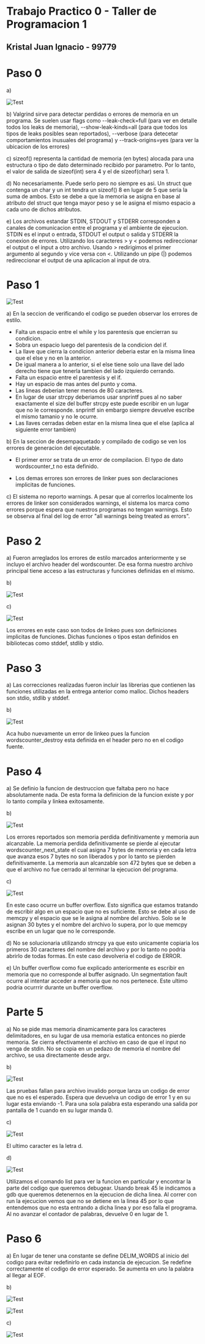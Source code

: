 # Trabajo Practico 0 - Taller de Programacion 1

## Kristal Juan Ignacio - 99779

# Paso 0

a) 

![Test](imgs/paso0a.png?raw=true)

b) Valgrind sirve para detectar perdidas o errores de memoria en un programa. Se suelen usar flags como --leak-check=full (para ver en detalle todos los leaks de memoria), --show-leak-kinds=all (para que todos los tipos de leaks posibles sean reportados), --verbose (para detecetar comportamientos inusuales del programa) y --track-origins=yes (para ver la ubicacion de los errores)

c) sizeof() representa la cantidad de memoria (en bytes) alocada para una estructura o tipo de dato determinado recibido por parametro. Por lo tanto, el valor de salida de sizeof(int) sera 4 y el de sizeof(char) sera 1.

d) No necesariamente. Puede serlo pero no siempre es asi. Un struct que contenga un char y un int tendra un sizeof() 8 en lugar de 5 que seria la suma de ambos. Esto se debe a que la memoria se asigna en base al atributo del struct que tenga mayor peso y se le asigna el mismo espacio a cada uno de dichos atributos.

e) Los archivos estandar STDIN, STDOUT y STDERR corresponden a canales de comunicacion entre el programa y el ambiente de ejecucion. STDIN es el input o entrada, STDOUT el output o salida y STDERR la conexion de errores. Utilizando los caracteres > y < podemos redireccionar el output o el input a otro archivo. Usando > redirigimos el primer argumento al segundo y vice versa con <. Utilizando un pipe (|) podemos redireccionar el output de una aplicacion al input de otra.

# Paso 1

![Test](imgs/paso1.png?raw=true)

a) En la seccion de verificando el codigo se pueden observar los errores de estilo.
* Falta un espacio entre el while y los parentesis que encierran su condicion. 
* Sobra un espacio luego del parentesis de la condicion del if.
* La llave que cierra la condicion anterior deberia estar en la misma linea que el else y no en la anterior.
* De igual manera a lo anterior, si el else tiene solo una llave del lado derecho tiene que tenerla tambien del lado izquierdo cerrando.
* Falta un espacio entre el parentesis y el if.
* Hay un espacio de mas antes del punto y coma.
* Las lineas deberian tener menos de 80 caracteres.
* En lugar de usar strcpy deberiamos usar snprintf pues al no saber exactamente el size del buffer strcpy este puede escribir en un lugar que no le corresponde. snprintf sin embargo siempre devuelve escribe el mismo tamanio y no le ocurre.
* Las llaves cerradas deben estar en la misma linea que el else (aplica al siguiente error tambien)

b) En la seccion de desempaquetado y compilado de codigo se ven los errores de generacion del ejecutable.

* El primer error se trata de un error de compilacion. El typo de dato wordscounter_t no esta definido.

* Los demas errores son errores de linker pues son declaraciones implicitas de funciones.

c) El sistema no reporto warnings. A pesar que al correrlos localmente los errores de linker son considerados warnings, el sistema los marca como errores porque espera que nuestros programas no tengan warnings. Esto se observa al final del log de error "all warnings being treated as errors".


# Paso 2

a) Fueron arreglados los errores de estilo marcados anteriormente y se incluyo el archivo header del wordscounter. De esa forma nuestro archivo principal tiene acceso a las estructuras y funciones definidas en el mismo.

b)

![Test](imgs/paso2b.png?raw=true)

c)

![Test](imgs/paso2c.png?raw=true)

Los errores en este caso son todos de linkeo pues son definiciones implicitas de funciones. Dichas funciones o tipos estan definidos en bibliotecas como stddef, stdlib y stdio.

# Paso 3

a) Las correcciones realizadas fueron incluir las librerias que contienen las funciones utilizadas en la entrega anterior como malloc. Dichos headers son stdio, stdlib y stddef.

b)

![Test](imgs/paso3.png?raw=true)

Aca hubo nuevamente un error de linkeo pues la funcion wordscounter_destroy esta definida en el header pero no en el codigo fuente.

# Paso 4

a) Se definio la funcion de destruccion que faltaba pero no hace absolutamente nada. De esta forma la definicion de la funcion existe y por lo tanto compila y linkea exitosamente.

b)

![Test](imgs/paso4b.png?raw=true)

Los errores reportados son memoria perdida definitivamente y memoria aun alcanzable. La memoria perdida definitivamente se pierde al ejecutar wordscounter\_next\_state el cual asigna 7 bytes de memoria y en cada letra que avanza esos 7 bytes no son liberados y por lo tanto se pierden definitivamente. La memoria aun alcanzable son 472 bytes que se deben a que el archivo no fue cerrado al terminar la ejecucion del programa.

c)

![Test](imgs/paso4c.png?raw=true)

 En este caso ocurre un buffer overflow. Esto significa que estamos tratando de escribir algo en un espacio que no es suficiente. Esto se debe al uso de memcpy y el espacio que se le asigna al nombre del archivo. Solo se le asignan 30 bytes y el nombre del archivo lo supera, por lo que memcpy escribe en un lugar que no le corresponde.

d) No se solucionaria utilizando strncpy ya que esto unicamente copiaria los primeros 30 caracteres del nombre del archivo y por lo tanto no podria abrirlo de todas formas. En este caso devolveria el codigo de ERROR.

e) Un buffer overflow como fue explicado anteriormente es escribir en memoria que no corresponde al buffer asignado. Un segmentation fault ocurre al intentar acceder a memoria que no nos pertenece. Este ultimo podria ocurrrir durante un buffer overflow.


# Parte 5

a) No se pide mas memoria dinamicamente para los caracteres delimitadores, en su lugar de usa memoria estatica entonces no pierde memoria. Se cierra efectivamente el archivo en caso de que el input no venga de stdin. No se copia en un pedazo de memoria el nombre del archivo, se usa directamente desde argv.

b)

![Test](imgs/paso5b.png?raw=true)

Las pruebas fallan para archivo invalido porque lanza un codigo de error que no es el esperado. Espera que devuelva un codigo de error 1 y en su lugar esta enviando -1. Para una sola palabra esta esperando una salida por pantalla de 1 cuando en su lugar manda 0.

c)

![Test](imgs/paso5c.png?raw=true)

El ultimo caracter es la letra d.

d)

![Test](imgs/paso5d.png?raw=true)

Utilizamos el comando list para ver la funcion en particular y encontrar la parte del codigo que queremos debugear. Usando break 45 le indicamos a gdb que queremos detenernos en la ejecucion de dicha linea. Al correr con run la ejecucion vemos que no se detiene en la linea 45 por lo que entendemos que no esta entrando a dicha linea y por eso falla el programa. Al no avanzar el contador de palabras, devuelve 0 en lugar de 1.

# Paso 6

a) En lugar de tener una constante se define DELIM_WORDS al inicio del codigo para evitar redefinirlo en cada instancia de ejecucion. Se redefine correctamente el codigo de error esperado. Se aumenta en uno la palabra al llegar al EOF.

b)

![Test](imgs/submita.png?raw=true)

![Test](imgs/submitb.png?raw=true)

c)

![Test](imgs/paso6c.png?raw=true)
